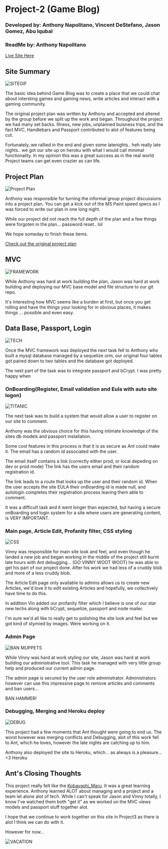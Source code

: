 # Project-2 (Game Blog)
### Developed by: Anthony Napolitano,  Vincent DeStefano, Jason Gomez, Abu Iqubal
### ReadMe by: Anthony Napolitano

[Live Site Here](https://stark-cliffs-26986.herokuapp.com/)

## Site Summary

![SITEGIF](https://raw.githubusercontent.com/aNap73/Bootstrap-Portfolio.github.io/master/assets/images/Project2Splash.png)

The basic idea behind Game Blog was to create a place that we could chat about intersting games and gaming news, write articles and interact with a gaming community.

The original project plan was written by Anthony and accepted and altered by the group before we split up the work and began. Throughout the project we had many set backs. Illness, new jobs, unplanned buisness trips, and the fact MVC, Handlebars and Passport contributed to alot of features being cut. 

Fortunately, we rallied in the end and given some latenights.. heh really late nights.. we got our site up on heroku with what I would call minimal functionality. In my opinion this was a great success as in the real world Project teams can get even crazier as can life. 


## Project Plan

![Project Plan](https://media.giphy.com/media/r6nDKpBpVKz2U/giphy.gif)

Anthony was responsible for turning the informal group project discussions into a project plan.
You can get a kick out of the MS Paint speed specs as I was forced to write our plan in one long night.

While our project did not reach the full depth of the plan and a few things were forgoten in the plan... password reset.. lol

We hope someday to finish these items.

[Check out the original project plan](https://docs.google.com/document/d/1orlH0IazXP3EhP4c3Up1wwwvlq-nKstTUYJT41yhEfY/edit?usp=sharing)

## MVC
![FRAMEWORK](https://media.giphy.com/media/UcK7JalnjCz0k/giphy.gif)

While Anthony was hard at work building the plan, Jason was hard at work building and deploying our MVC base model and file structure to our git repo.

It's interesting how MVC seems like a burden at first, but once you get rolling and have the things your looking for in obvious places, it makes things ... possible and even easy.

## Data Base, Passport, Login

![TECH](https://media.giphy.com/media/DnVvp3yHjdhyo/giphy.gif)

Once the MVC framework was deployed the next task fell to Anthony who built a mysql database managed by a sequelize orm, our original four tables got paired down to two tables and the database got deployed. 

The next part of the task was to integrate passport and bCrypt. I was pretty happy when

### OnBoarding(Register, Email validation and Eula with auto site logon)

![TITANIC](https://media.giphy.com/media/XOY5y7YXjTD7q/giphy.gif)

The next task was to build a system that would allow a user to register on our site to comment.

Anthony was the obvious choice for this having intimate knowledge of the sites db models and passport installation.

Some cool features in this process is that it is as secure as Ant could make it.  The email has a random id associated with the user. 

The email itself contains a link (correctly either prod, or local depeding on dev or prod mode)
The link has the users email and their random registration id.

The link leads to a route that looks up the user and their random id. When the user accepts the site EULA their onBoarding id is made null, and autologin completes their registration process leaving them able to comment.

It was a difficult task and it went longer than expected, but having a secure onBoarding and login system for a site where users are generating content, is VERY IMPORTANT.

### Main page, Article Edit, Profanity filter, CSS styling

![CSS](https://media.giphy.com/media/yYSSBtDgbbRzq/giphy.gif)

Vinny was responsible for main site look and feel, and even though he landed a new job and began working in the middle of the project still burnt late hours with Ant debugging... (GO VINNY WOOT WOOT) he was able to get his part of our project done. After his work we had less of a cruddy blob and more of a less cruddy blob. 

The Article Edit page only available to admins allows us to create new Articles, we'd love it to edit existing Articles and hopefully, we collectively have time to do this.

In addition Vin added our profanity filter which I believe is one of our star new techs along with bCrypt, sequelize, passport and node mailer.

I'm sure we'd all like to really get to polishing the site look and feel but we got kind of stymied by images. Were working on it. 

### Admin Page

![BAN MUPPETS](https://media.giphy.com/media/MoiWQjQ2JZdDO/giphy.gif)

While Vinny was hard at work styling our site, Jason was hard at work building our administrative tool. This task he managed with very little group help and produced our current admin page. 

The admin page is secured by the user role administrator. Administrators however can use this impressive page to remove articles and comments and ban users... 

BAN HAMMER!

### Debugging, Merging and Heroku deploy

![DEBUG](https://media.giphy.com/media/13HgwGsXF0aiGY/giphy.gif)

This project had a few moments that Ant thought were going to end us. The worst however was merging conflicts and Debugging, alot of this work fell to Ant, which he loves, however the late nights are catching up to him. 

Anthony also deployed the site to Heroku, which... as always is a pleasure... <3 Heroku
  
## Ant's Closing Thoughts

This project really felt like the [Kobayashi_Maru](https://en.wikipedia.org/wiki/Kobayashi_Maru). It was a great learning experience. Anthony learned ALOT about managing and a project and a team let alone alot of tech. While I can't speak for Jason and Vinny totally, I know I've watched them both "get it" as we worked on the MVC views models and passport stuff together alot.

I hope that we continue to work together on this site in Project3 as there is alot I think we can do with it.

However for now...

![VACATION](https://media.giphy.com/media/5qoRdabXeT4GY/giphy.gif)

